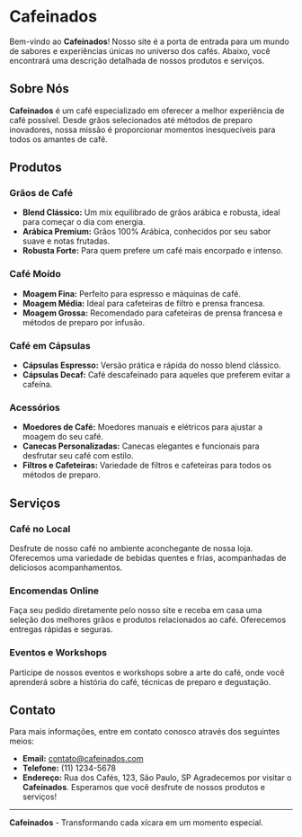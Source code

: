 # Cafeinados
Bem-vindo ao **Cafeinados**! Nosso site é a porta de entrada para um mundo de sabores e experiências únicas no universo dos cafés. Abaixo, você encontrará uma descrição detalhada de nossos produtos e serviços.
## Sobre Nós
**Cafeinados** é um café especializado em oferecer a melhor experiência de café possível. Desde grãos selecionados até métodos de preparo inovadores, nossa missão é proporcionar momentos inesquecíveis para todos os amantes de café.

## Produtos
### Grãos de Café
- **Blend Clássico:** Um mix equilibrado de grãos arábica e robusta, ideal para começar o dia com energia.
- **Arábica Premium:** Grãos 100% Arábica, conhecidos por seu sabor suave e notas frutadas.
- **Robusta Forte:** Para quem prefere um café mais encorpado e intenso.
### Café Moído
- **Moagem Fina:** Perfeito para espresso e máquinas de café.
- **Moagem Média:** Ideal para cafeteiras de filtro e prensa francesa.
- **Moagem Grossa:** Recomendado para cafeteiras de prensa francesa e métodos de preparo por infusão.
### Café em Cápsulas
- **Cápsulas Espresso:** Versão prática e rápida do nosso blend clássico.
- **Cápsulas Decaf:** Café descafeinado para aqueles que preferem evitar a cafeína.
### Acessórios
- **Moedores de Café:** Moedores manuais e elétricos para ajustar a moagem do seu café.
- **Canecas Personalizadas:** Canecas elegantes e funcionais para desfrutar seu café com estilo.
- **Filtros e Cafeteiras:** Variedade de filtros e cafeteiras para todos os métodos de preparo.
  
## Serviços
### Café no Local
Desfrute de nosso café no ambiente aconchegante de nossa loja. Oferecemos uma variedade de bebidas quentes e frias, acompanhadas de deliciosos acompanhamentos.
### Encomendas Online
Faça seu pedido diretamente pelo nosso site e receba em casa uma seleção dos melhores grãos e produtos relacionados ao café. Oferecemos entregas rápidas e seguras.
### Eventos e Workshops
Participe de nossos eventos e workshops sobre a arte do café, onde você aprenderá sobre a história do café, técnicas de preparo e degustação.

## Contato
Para mais informações, entre em contato conosco através dos seguintes meios:
- **Email:** contato@cafeinados.com
- **Telefone:** (11) 1234-5678
- **Endereço:** Rua dos Cafés, 123, São Paulo, SP
Agradecemos por visitar o **Cafeinados**. Esperamos que você desfrute de nossos produtos e serviços!
---
**Cafeinados** - Transformando cada xícara em um momento especial.
